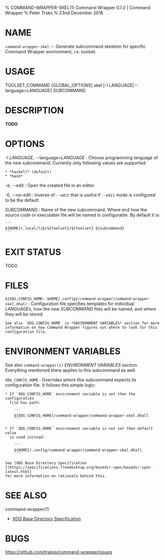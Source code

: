 % COMMAND-WRAPPER-SKEL(1) Command Wrapper 0.1.0 | Command Wrapper
% Peter Trsko
% 23nd December 2018


# NAME

`command-wrapper-skel` -- Generate subcommand skeleton for specific
Command Wrapper environment, i.e. toolset.


# USAGE

TOOLSET\_COMMAND \[GLOBAL\_OPTIONS] skel \[-l LANGUAGE|\--language=LANGUAGE] SUBCOMMAND


# DESCRIPTION

**TODO**


# OPTIONS

-l *LANGUAGE*, \--language=*LANGUAGE*
:   Choose programming language of the new subcommand.  Currently only
    following values are supported:

    * *haskell* (default)
    * *bash*

-e, --edit
:   Open the created file in an editor.

-E, --no-edit
:   Inverse of `--edit` that is useful if `--edit` mode is configured to be the
    default.

SUBCOMMAND
:   Name of the new subcommand.  Where and how the source code or executable
    file will be named is configurable.  By default it is:

    ```
    ${HOME}/.local/lib/${toolset}/${toolset}-${subcommand}
    ```


# EXIT STATUS

TODO


# FILES

`${XDG_CONFIG_HOME:-$HOME/.config}/command-wrapper/command-wrapper-skel.dhall`
:   Configuration file specifies templates for individual *LANGUAGE*s, how the
    new *SUBCOMMAND* files will be named, and where they will be stored.

    See also `XDG_CONFIG_HOME` in *ENVIRONMENT VARIABLES* section for more
    information on how Command Wrapper figures out where to look for this
    configuration file.


# ENVIRONMENT VARIABLES

See also `command-wrapper(1)` *ENVIRONMENT VARIABLES* section.  Everything
mentioned there applies to this subcommand as well.

`XDG_CONFIG_HOME`
:   Overrides where this subcommand expects its configuration file.  It follows
    this simple logic:

    * If `XDG_CONFIG_HOME` environment variable is set then the configuration
      file has path:

        ```
        ${XDG_CONFIG_HOME}/command-wrapper/command-wrapper-skel.dhall
        ```

    * If `XDG_CONFIG_HOME` environment variable is not set then default value
      is used instead:

        ```
        ${HOME}/.config/command-wrapper/command-wrapper-skel.dhall
        ```

    See [XDG Base Directory Specification
    ](https://specifications.freedesktop.org/basedir-spec/basedir-spec-latest.html)
    for more information on rationale behind this.


# SEE ALSO

command-wrapper(1)

* [XDG Base Directory Specification
  ](https://specifications.freedesktop.org/basedir-spec/basedir-spec-latest.html)


# BUGS

<https://github.com/trskop/command-wrapper/issues>
